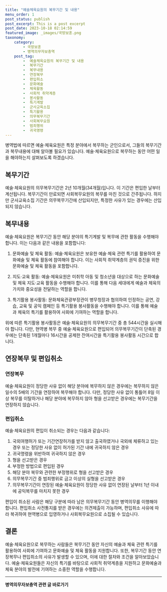```yaml
---
title: "예술체육요원의 복무기간 및 내용"
menu_order: 1
post_status: publish
post_excerpt: This is a post excerpt
post_date: 2023-10-18 02:14:59
featured_image: _images/국방보훈.png
taxonomy:
    category:
        - 국방보훈
        - 병역의무자보충역
    post_tag:
        -  예술체육요원의 복무기간 및 내용
        -  복무기간
        -  복무내용
        -  연장복무
        -  편입취소
        -  문화예술
        -  체육활동
        -  사회적 취약계층
        -  봉사활동
        -  특기계발
        -  군사교육소집
        -  특기활용
        -  의무복무기간
        -  사회복무요원
        -  범죄행위
        -  귀국명령
---
```




병역법에 따르면 예술·체육요원은 특정 분야에서 복무하는 군인으로서, 그들의 복무기간과 복무내용에 대해 알아볼 필요가 있습니다. 예술·체육요원으로 복무하는 동안 어떤 일을 해야하는지 살펴보도록 하겠습니다.

## 복무기간

예술·체육요원의 의무복무기간은 2년 10개월(34개월)입니다. 이 기간은 편입한 날부터 계산됩니다. 복무기간이 만료되면 사회복무요원의 복무를 마친 것으로 간주됩니다. 하지만 군사교육소집 기간은 의무복무기간에 산입되지만, 특정한 사유가 있는 경우에는 산입되지 않습니다.

## 복무내용

예술·체육요원은 복무기간 동안 해당 분야의 특기계발 및 복무에 관한 활동을 수행해야 합니다. 이는 다음과 같은 내용을 포함합니다:

1. 문화예술 및 체육 활동: 예술·체육요원은 보유한 예술·체육 관련 특기를 활용하여 문화예술 및 체육 활동에 참여해야 합니다. 이는 사회적 취약계층의 권익 증진을 위한 문화예술 및 체육 활동을 포함합니다.

2. 지도·교육 활동: 예술·체육요원은 미취학 아동 및 청소년을 대상으로 하는 문화예술 및 체육 지도·교육 활동을 수행해야 합니다. 이를 통해 다음 세대에게 예술과 체육의 가치와 중요성을 전달하는 역할을 합니다.

3. 특기활용 봉사활동: 문화체육관광부장관이 병무청장과 협의하여 인정하는 공연, 강습, 교육 및 공익 캠페인 등 특기활용 봉사활동을 수행해야 합니다. 이를 통해 예술과 체육의 특기를 활용하여 사회에 기여하는 역할을 합니다.

위에 따른 특기활용 봉사활동은 예술·체육요원의 의무복무기간 중 총 544시간을 실시해야 합니다. 다만, 현역병 복무 중 예술·체육요원으로 편입되어 의무복무기간이 단축된 경우에는 단축된 1개월마다 16시간을 공제한 잔여시간을 특기활용 봉사활동 시간으로 합니다.

## 연장복무 및 편입취소

### 연장복무

예술·체육요원이 정당한 사유 없이 해당 분야에 복무하지 않은 경우에는 복무하지 않은 일수의 5배의 기간을 연장하여 복무해야 합니다. 다만, 정당한 사유 없이 통틀어 8일 이상 복무를 이탈하거나 해당 분야에 복무하지 않아 형을 선고받은 경우에는 복무기간을 연장하지 않습니다.

### 편입취소

예술·체육요원의 편입이 취소되는 경우는 다음과 같습니다:

1. 국외여행허가 또는 기간연장허가를 받지 않고 출국하였거나 국외에 체류하고 있는 경우 또는 정당한 사유 없이 허가된 기간 내에 귀국하지 않은 경우
2. 귀국명령을 위반하여 귀국하지 않은 경우
3. 형을 선고받은 경우
4. 부정한 방법으로 편입된 경우
5. 해당 분야 복무와 관련한 부정행위로 형을 선고받은 경우
6. 의무복무기간 중 범죄행위로 금고 이상의 실형을 선고받은 경우
7. 의무복무기간이 연장된 예술·체육요원이 정당한 사유 없이 연장된 날부터 1년 이내에 공익복무를 마치지 못한 경우

편입이 취소된 사람은 해당 구분에 따라 남은 의무복무기간 동안 병역의무를 이행해야 합니다. 편입취소 사전통지를 받은 경우에는 의견제출이 가능하며, 편입취소 사유에 따라 복귀하여 현역병으로 입영하거나 사회복무요원으로 소집될 수 있습니다.

## 결론

예술·체육요원으로 복무하는 사람들은 복무기간 동안 자신의 예술과 체육 관련 특기를 활용하여 사회에 기여하고 문화예술 및 체육 활동을 지원합니다. 또한, 복무기간 동안 연장복무나 편입취소의 사유가 발생할 수 있으며, 이에 대한 절차와 조건을 알아보았습니다. 예술·체육요원들은 자신의 특기를 바탕으로 사회적 취약계층을 지원하고 문화예술과 체육 분야의 발전에 기여하는 소중한 역할을 수행합니다.
<!-- wp:separator -->
<hr class="wp-block-separator has-alpha-channel-opacity"/>
<!-- /wp:separator -->

<!-- wp:group {"backgroundColor":"base","layout":{"type":"constrained"}} -->
<div class="wp-block-group has-base-background-color has-background"><!-- wp:paragraph {"align":"center","fontSize":"large"} -->
<p class="has-text-align-center has-large-font-size"><strong>병역의무자보충역 관련 글 바로가기</strong></p>
<!-- /wp:paragraph -->


<!-- wp:latest-posts
{"categories":[{"id":9045,"count":19,"description":"","link":"https://uknowlaw.com/category/%eb%b3%91%ec%97%ad%ec%9d%98%eb%ac%b4%ec%9e%90%eb%b3%b4%ec%b6%a9%ec%97%ad/","name":"병역의무자보충역","slug":"병역의무자보충역","taxonomy":"category","parent":0,"meta":[],"_links":{"self":[{"href":"https://uknowlaw.com/wp-json/wp/v2/categories/9045"}],"collection":[{"href":"https://uknowlaw.com/wp-json/wp/v2/categories"}],"about":[{"href":"https://uknowlaw.com/wp-json/wp/v2/taxonomies/category"}],"wp:post_type":[{"href":"https://uknowlaw.com/wp-json/wp/v2/posts?categories=9045"}],"curies":[{"name":"wp","href":"https://api.w.org/{rel}","templated":true}]}}],"postsToShow":100,"excerptLength":28,"postLayout":"grid","columns":2,"featuredImageAlign":"left","featuredImageSizeSlug":"large","fontSize":"medium"} /--></div>
<!-- /wp:group -->